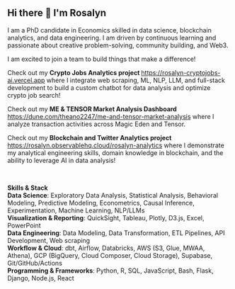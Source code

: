 ## Hi there 👋 I'm Rosalyn

I am a PhD candidate in Economics skilled in data science, blockchain analytics, and data engineering. I am driven by continuous learning and passionate about creative problem-solving, community building, and Web3. 

I am excited to join a team to build things that make a difference! 

Check out my <a><b> Crypto Jobs Analytics project </b> <a href="https://rosalyn-cryptojobs-ai.vercel.app" target="_blank" rel="noopener noreferrer">https://rosalyn-cryptojobs-ai.vercel.app</a> where I integrate web scraping, ML, NLP, LLM, and full-stack development to build a custom chatbot for data analysis and optimize crypto job search! 

Check out my <b> ME & TENSOR Market Analysis Dashboard </b> <a href="https://dune.com/theano2247/me-and-tensor-market-analysis" target="_blank" rel="noopener noreferrer"> https://dune.com/theano2247/me-and-tensor-market-analysis</a> where I analyze transaction activities across Magic Eden and Tensor. 

Check out my <a><b> Blockchain and Twitter Analytics project </b> <a href="https://rosalyn.observablehq.cloud/rosalyn-analytics" target="_blank" rel="noopener noreferrer"> https://rosalyn.observablehq.cloud/rosalyn-analytics</a> where I demonstrate my analytical engineering skills, domain knowledge in blockchain, and the ability to leverage AI in data analysis! 


<br>

<b>Skills & Stack</b> <br>
<b>Data Science</b>: Exploratory Data Analysis, Statistical Analysis, Behavioral Modeling, Predictive Modeling, Econometrics, Causal Inference, Experimentation, Machine Learning, NLP/LLMs <br>
<b>Visualization & Reporting</b>: QuickSight, Tableau, Plotly, D3.js, Excel, PowerPoint  <br>
<b>Data Engineering</b>: Data Modeling, Data Transformation, ETL Pipelines, API Development, Web scraping <br>
<b>Workflow & Cloud</b>: dbt, Airflow, Databricks, AWS (S3, Glue, MWAA, Athena), GCP (BigQuery, Cloud Composer, Cloud Storage), Supabase, Git/GitHub/Actions <br>
<b>Programming & Frameworks</b>: Python, R, SQL, JavaScript, Bash, Flask, Django, Node.js, React <br>


<!--
**ghrjeon/ghrjeon** is a ✨ _special_ ✨ repository because its `README.md` (this file) appears on your GitHub profile.

Here are some ideas to get you started:

- 🔭 I’m currently working on ...
- 🌱 I’m currently learning ...
- 👯 I’m looking to collaborate on ...
- 🤔 I’m looking for help with ...
- 💬 Ask me about ...
- 📫 How to reach me: ...
- 😄 Pronouns: ...
- ⚡ Fun fact: ...
-->
